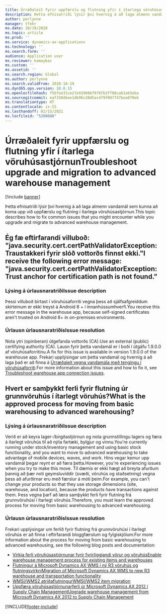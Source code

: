 ```yaml
---
title: Úrræðaleit fyrir uppfærslu og flutning yfir í ítarlega vöruhúsastjórnun
description: Þetta efnisatriði lýsir því hvernig á að laga almenn vandamál sem kunna að koma upp við uppfærslu og flutning í ítarlega vöruhúsastjórnun.
author: perlynne
manager: tfehr
ms.date: 10/19/2020
ms.topic: article
ms.prod: ''
ms.service: dynamics-ax-applications
ms.technology: ''
ms.search.form: ''
audience: Application user
ms.reviewer: kamaybac
ms.custom: ''
ms.assetid: ''
ms.search.region: Global
ms.author: perlynne
ms.search.validFrom: 2020-10-19
ms.dyn365.ops.version: 10.0.15
ms.openlocfilehash: f5bfee31ce27e919086f978fb3ff88ca61a65eba
ms.sourcegitcommit: eaf330dbee1db96c20d5ac479f007747bea079eb
ms.translationtype: HT
ms.contentlocale: is-IS
ms.lasthandoff: 02/15/2021
ms.locfileid: "5208088"
---
```

# <a name="troubleshoot-upgrade-and-migration-to-advanced-warehouse-management"></a><span data-ttu-id="bc9ee-103">Úrræðaleit fyrir uppfærslu og flutning yfir í ítarlega vöruhúsastjórnun</span><span class="sxs-lookup"><span data-stu-id="bc9ee-103">Troubleshoot upgrade and migration to advanced warehouse management</span></span>

[!include [banner](../includes/banner.md)]

<span data-ttu-id="bc9ee-104">Þetta efnisatriði lýsir því hvernig á að laga almenn vandamál sem kunna að koma upp við uppfærslu og flutning í ítarlega vöruhúsastjórnun.</span><span class="sxs-lookup"><span data-stu-id="bc9ee-104">This topic describes how to fix common issues that you might encounter while you upgrade and migrate to advanced warehouse management.</span></span>

## <a name="i-receive-the-following-error-message-javasecuritycertcertpathvalidatorexception-trust-anchor-for-certification-path-is-not-found"></a><span data-ttu-id="bc9ee-105">Ég fæ eftirfarandi villuboð: "java.security.cert.certPathValidatorException: Traustakkeri fyrir slóð vottorðs finnst ekki."</span><span class="sxs-lookup"><span data-stu-id="bc9ee-105">I receive the following error message: "java.security.cert.certPathValidatorException: Trust anchor for certification path is not found."</span></span>

### <a name="issue-description"></a><span data-ttu-id="bc9ee-106">Lýsing á úrlausnaratriði</span><span class="sxs-lookup"><span data-stu-id="bc9ee-106">Issue description</span></span>

<span data-ttu-id="bc9ee-107">Þessi villuboð birtast í vöruhúsaforriti vegna þess að sjálfsafgreiddum skírteinum er ekki treyst á Android 8 + í innanhússumhverfi.</span><span class="sxs-lookup"><span data-stu-id="bc9ee-107">You receive this error message in the warehouse app, because self-signed certificates aren't trusted on Android 8+ in on-premises environments.</span></span>

### <a name="issue-resolution"></a><span data-ttu-id="bc9ee-108">Úrlausn úrlausnaratriðis</span><span class="sxs-lookup"><span data-stu-id="bc9ee-108">Issue resolution</span></span>

<span data-ttu-id="bc9ee-109">Nota ytri (opinberan) útgefanda vottorðs (CA).</span><span class="sxs-lookup"><span data-stu-id="bc9ee-109">Use an external (public) certifying authority (CA).</span></span> <span data-ttu-id="bc9ee-110">Lausn fyrir þetta vandamál er í boði í útgáfu 1.9.0.0 af vöruhúsaforritinu.</span><span class="sxs-lookup"><span data-stu-id="bc9ee-110">A fix for this issue is available in version 1.9.0.0 of the warehouse app.</span></span> <span data-ttu-id="bc9ee-111">Frekari upplýsingar um þetta vandamál og hvernig á að laga það er að finna á [Úrræðaleit vegna vandamála með tengingu í vöruhúsaforriti](troubleshoot-warehouse-app-connection.md).</span><span class="sxs-lookup"><span data-stu-id="bc9ee-111">For more information about this issue and how to fix it, see [Troubleshoot warehouse app connection issues](troubleshoot-warehouse-app-connection.md).</span></span>

## <a name="what-is-the-approved-process-for-moving-from-basic-warehousing-to-advanced-warehousing"></a><span data-ttu-id="bc9ee-112">Hvert er samþykkt ferli fyrir flutning úr grunnvöruhús í ítarlegt vöruhús?</span><span class="sxs-lookup"><span data-stu-id="bc9ee-112">What is the approved process for moving from basic warehousing to advanced warehousing?</span></span>

### <a name="issue-description"></a><span data-ttu-id="bc9ee-113">Lýsing á úrlausnaratriði</span><span class="sxs-lookup"><span data-stu-id="bc9ee-113">Issue description</span></span>

<span data-ttu-id="bc9ee-114">Verið er að keyra lager-/birgðastjórnun og nota grunnstillingu lagers og færa á ítarlegt vöruhús til að nýta fartæki, bylgjur og vinnu.</span><span class="sxs-lookup"><span data-stu-id="bc9ee-114">You're currently running under stock/inventory management and using basic stock functionality, and you want to move to advanced warehousing to take advantage of mobile devices, waves, and work.</span></span> <span data-ttu-id="bc9ee-115">Hins vegar kemur upp vandamál þegar reynt er að færa þetta.</span><span class="sxs-lookup"><span data-stu-id="bc9ee-115">However, you're experiencing issues when you try to make this move.</span></span> <span data-ttu-id="bc9ee-116">Til dæmis er ekki hægt að breyta afurðum þannig að þær noti geymsluvíddir (svæði, vöruhús og staðsetning) vegna þess að afurðirnar eru með færslur á móti þeim.</span><span class="sxs-lookup"><span data-stu-id="bc9ee-116">For example, you can't change your products so that they use storage dimensions (site, warehouse, and location), because the products have transactions against them.</span></span> <span data-ttu-id="bc9ee-117">Þess vegna þarf að læra samþykkt ferli fyrir flutning frá grunnvöruhúsi í ítarlegt vöruhús.</span><span class="sxs-lookup"><span data-stu-id="bc9ee-117">Therefore, you must learn the approved process for moving from basic warehousing to advanced warehousing.</span></span>

### <a name="issue-resolution"></a><span data-ttu-id="bc9ee-118">Úrlausn úrlausnaratriðis</span><span class="sxs-lookup"><span data-stu-id="bc9ee-118">Issue resolution</span></span>

<span data-ttu-id="bc9ee-119">Frekari upplýsingar um ferlið fyrir flutning frá grunnvöruhúsi í ítarlegt vöruhús er að finna í eftirfarandi bloggfærslum og fylgiskjölum:</span><span class="sxs-lookup"><span data-stu-id="bc9ee-119">For more information about the process for moving from basic warehousing to advanced warehousing, see the following blog posts and documentation:</span></span>

- [<span data-ttu-id="bc9ee-120">Virkja ferli vöruhúsastjórnunar fyrir fyrirliggjandi vörur og vöruhús</span><span class="sxs-lookup"><span data-stu-id="bc9ee-120">Enable warehouse management process for existing items and warehouses</span></span>](https://cleverax.wordpress.com/2017/12/06/d365fo-enable-warehouse-management-process-for-existing-items-and-warehouses/)
- [<span data-ttu-id="bc9ee-121">Flutningur á Microsoft Dynamics AX WMS í ný R3 vöruhús og flutningsvirkni</span><span class="sxs-lookup"><span data-stu-id="bc9ee-121">Migration of Microsoft Dynamics AX WMS to new R3 warehouse and transportation functionality</span></span>](https://cloudblogs.microsoft.com/dynamics365/no-audience/2015/08/17/migration-of-microsoft-dynamics-ax-wms-to-new-r3-warehouse-and-transportation-functionality/)
- [<span data-ttu-id="bc9ee-122">WMSI/WMS2 atriðaflutningur</span><span class="sxs-lookup"><span data-stu-id="bc9ee-122">WMSI/WMS2 item migration</span></span>](https://cloudblogs.microsoft.com/dynamics365/no-audience/2018/05/03/wmsiwms2-item-migration/)
- [<span data-ttu-id="bc9ee-123">Uppfæra vöruhúsastjórnunarferli úr Microsoft Dynamics AX 2012 í Supply Chain Management</span><span class="sxs-lookup"><span data-stu-id="bc9ee-123">Upgrade warehouse management from Microsoft Dynamics AX 2012 to Supply Chain Management</span></span>](https://docs.microsoft.com/dynamics365/supply-chain/warehousing/upgrade-migration-warehouse-management-processes)


[!INCLUDE[footer-include](../../includes/footer-banner.md)]